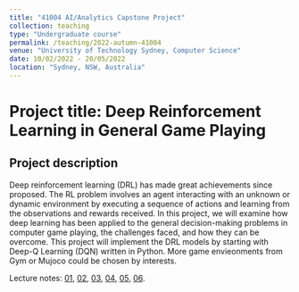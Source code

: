 ```yaml
---
title: "41004 AI/Analytics Capstone Project"
collection: teaching
type: "Undergraduate course"
permalink: /teaching/2022-autumn-41004
venue: "University of Technology Sydney, Computer Science"
date: 10/02/2022 - 20/05/2022
location: "Sydney, NSW, Australia"
---
```


# Project title: Deep Reinforcement Learning in General Game Playing

## Project description
Deep reinforcement learning (DRL) has made great achievements since proposed. The RL problem involves an agent interacting with an unknown or dynamic environment by executing a sequence of actions and learning from the observations and rewards received. In this project, we will examine how deep learning has been applied to the general decision-making problems in computer game playing, the challenges faced, and how they can be overcome. This project will implement the DRL models by starting with Deep-Q Learning (DQN) written in Python. More game envieonments from Gym or Mujoco could be chosen by interests.

Lecture notes: [01](../assets/01_Set_up_your_own_RL_environment.pdf), [02](../assets/03_Guide%20on%20MuJoCo%20env%20and%20policy%20nets.html), [03](../assets/04_reinforcement_q_learning.html), [04](../assets/05_multi-armed-bandit%20and%20PG_tmp.html), [05](../assets/06_Vanilla%20Policy%20Gradient%20for%20Mountain%20Car%20Continuous%20Control.html), [06](../assets/07_Bipedal%20Walker%20with%20PPO.html).

